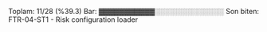 Toplam: 11/28 (%39.3)
Bar: ▓▓▓▓▓▓▓▓▓▓▓░░░░░░░░░░░░░░
Son biten: FTR-04-ST1 - Risk configuration loader
